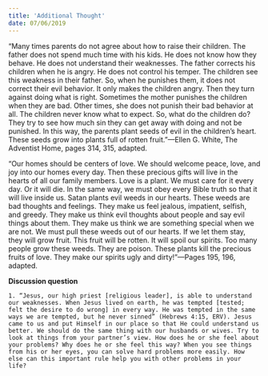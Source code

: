 ```yaml
---
title: 'Additional Thought'
date: 07/06/2019
---
```


“Many times parents do not agree about how to raise their children. The father does not spend much time with his kids. He does not know how they behave. He does not understand their weaknesses. The father corrects his children when he is angry. He does not control his temper. The children see this weakness in their father. So, when he punishes them, it does not correct their evil behavior. It only makes the children angry. Then they turn against doing what is right. Sometimes the mother punishes the children when they are bad. Other times, she does not punish their bad behavior at all. The children never know what to expect. So, what do the children do? They try to see how much sin they can get away with doing and not be punished. In this way, the parents plant seeds of evil in the children’s heart. These seeds grow into plants full of rotten fruit.”—Ellen G. White, The Adventist Home, pages 314, 315, adapted. 

“Our homes should be centers of love. We should welcome peace, love, and joy into our homes every day. Then these precious gifts will live in the hearts of all our family members. Love is a plant. We must care for it every day. Or it will die. In the same way, we must obey every Bible truth so that it will live inside us. Satan plants evil weeds in our hearts. These weeds are bad thoughts and feelings. They make us feel jealous, impatient, selfish, and greedy. They make us think evil thoughts about people and say evil things about them. They make us think we are something special when we are not. We must pull these weeds out of our hearts. If we let them stay, they will grow fruit. This fruit will be rotten. It will spoil our spirits. Too many people grow these weeds. They are poison. These plants kill the precious fruits of love. They make our spirits ugly and dirty!”—Pages 195, 196, adapted.

**Discussion question**

`1. “Jesus, our high priest [religious leader], is able to understand our weaknesses. When Jesus lived on earth, he was tempted [tested; felt the desire to do wrong] in every way. He was tempted in the same ways we are tempted, but he never sinned” (Hebrews 4:15, ERV). Jesus came to us and put Himself in our place so that He could understand us better. We should do the same thing with our husbands or wives. Try to look at things from your partner’s view. How does he or she feel about your problems? Why does he or she feel this way? When you see things from his or her eyes, you can solve hard problems more easily. How else can this important rule help you with other problems in your life?`